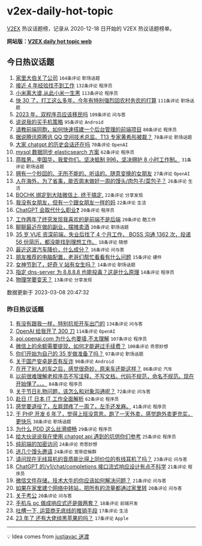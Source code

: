 # v2ex-daily-hot-topic

[V2EX](https://www.v2ex.com/) 热议话题榜，记录从 2020-12-18 日开始的 V2EX 热议话题榜单。

**网站版：[V2EX daily hot topic web](https://boojack.github.io/v2ex-daily-hot-topic-web/)**

## 今日热议话题

<!-- TODAY BEGIN -->

1. [家里大伯关了公司](https://www.v2ex.com/t/922143) `164条评论` `职场话题`
1. [接近 4 年经验找不到工作](https://www.v2ex.com/t/922086) `132条评论` `程序员`
1. [小米离大谱,从此小米一生黑](https://www.v2ex.com/t/922258) `113条评论` `程序员`
1. [快 30 了，打工这么多年，今年有特别强烈回农村务农的打算](https://www.v2ex.com/t/922175) `111条评论` `职场话题`
1. [2023 年，双程序员应该移民吗](https://www.v2ex.com/t/922140) `109条评论` `问与答`
1. [说说我的买手机策略](https://www.v2ex.com/t/922236) `95条评论` `Android`
1. [请教前端同胞，如何快速搭建一个后台管理的前端项目](https://www.v2ex.com/t/922121) `80条评论` `程序员`
1. [据说腾讯原腾讯 QQ 空间技术总监、T13 专家黄希彤被裁？](https://www.v2ex.com/t/922097) `78条评论` `职场话题`
1. [大家 chatgpt 的历史会话还在吗](https://www.v2ex.com/t/922162) `70条评论` `OpenAI`
1. [mysql 数据同步 elasticsearch 方案](https://www.v2ex.com/t/922102) `62条评论` `程序员`
1. [蒋胜男，李国华，我爱你们。坚决抵制 996，坚决拥护 8 小时工作制。](https://www.v2ex.com/t/922230) `31条评论` `职场话题`
1. [拥有一个秒回的、无所不能的、听话的、随意变换的女朋友](https://www.v2ex.com/t/922292) `27条评论` `OpenAI`
1. [人在海外，为了省事，能否周末做好一周的馒头/肉包子/菜包子？](https://www.v2ex.com/t/922204) `26条评论` `生活`
1. [BOCHK 绑定到大陆微信上, 终于搞定.](https://www.v2ex.com/t/922410) `22条评论` `分享发现`
1. [我没有女朋友，但有一个跟女朋友一样的妈](https://www.v2ex.com/t/922395) `22条评论` `生活`
1. [ChatGPT 会取代什么职业❓](https://www.v2ex.com/t/922389) `20条评论` `程序员`
1. [工作两年了终究发现我喜欢的是前端不是后端](https://www.v2ex.com/t/922254) `20条评论` `酷工作`
1. [聊聊最近在做的副业，摆摊卖酒](https://www.v2ex.com/t/922228) `20条评论` `职场话题`
1. [35 岁 VUE 资深前端，失业后找了 4 个月工作， BOSS 沟通 1362 次，投递 56 份简历，都没能找到理想工作。](https://www.v2ex.com/t/922124) `18条评论` `随想`
1. [最近这波汽车降价，什么成分？](https://www.v2ex.com/t/922243) `16条评论` `问与答`
1. [朋友推荐的电脑配置，老哥们帮忙看看有什么问题](https://www.v2ex.com/t/922296) `15条评论` `硬件`
1. [女神节到了，好奇 V 站有女生吗？](https://www.v2ex.com/t/922231) `14条评论` `职场话题`
1. [指定 dns-server 为 8.8.8.8 也能投毒？这是什么原理](https://www.v2ex.com/t/922225) `14条评论` `程序员`
1. [物理学要变天？](https://www.v2ex.com/t/922363) `13条评论` `分享发现`

数据更新于 2023-03-08 20:47:32

<!-- TODAY END -->

### 昨日热议话题

<!-- YESTERDAY BEGIN -->

1. [有没有跟我一样，特别抗拒开车出门的](https://www.v2ex.com/t/921838) `134条评论` `问与答`
1. [OpenAI 给我开了 300 刀](https://www.v2ex.com/t/921774) `114条评论` `OpenAI`
1. [api.openai.com 为什么也要墙,不太理解](https://www.v2ex.com/t/921883) `107条评论` `程序员`
1. [微信上的余额需要提现，如何才能避过手续费？](https://www.v2ex.com/t/921804) `100条评论` `奇思妙想`
1. [你们开始为自己的 35 岁做准备了吗？](https://www.v2ex.com/t/921827) `97条评论` `职场话题`
1. [关于国产安卓是否有反诈](https://www.v2ex.com/t/921868) `90条评论` `Android`
1. [在开了别人的车之后，感觉很奇妙，原来车还能这样？](https://www.v2ex.com/t/921847) `86条评论` `汽车`
1. [以前很难理解老程序员不写注释，不写文档，代码不规范，命名不规范。现在开始懂了。。。](https://www.v2ex.com/t/921889) `84条评论` `程序员`
1. [关于节日礼物问题，该怎么和对象沟通呢？](https://www.v2ex.com/t/921876) `72条评论` `问与答`
1. [赴日 IT 日本 IT 工作全面解析](https://www.v2ex.com/t/921777) `62条评论` `程序员`
1. [感觉要退役了，左肩颈疼了一周了，左手还发麻。](https://www.v2ex.com/t/921814) `41条评论` `程序员`
1. [干 PHP 开发 6 年了，觉得上班没意思，跑了一天外卖，感觉跑外卖更充实，更快乐](https://www.v2ex.com/t/921791) `38条评论` `职场话题`
1. [为什么 PDD 这么丝滑顺畅](https://www.v2ex.com/t/922033) `29条评论` `程序员`
1. [给大伙说说我在使用 chatgpt api 遇到的坑供你们参考](https://www.v2ex.com/t/921809) `25条评论` `程序员`
1. [纯前端的加密访问](https://www.v2ex.com/t/921892) `24条评论` `奇思妙想`
1. [送几个馒头邀请](https://www.v2ex.com/t/921874) `24条评论` `宽带症候群`
1. [请问现在无线耳机的音质能比得上同价位的有线耳机了吗？](https://www.v2ex.com/t/921783) `23条评论` `问与答`
1. [ChatGPT 的/v1/chat/completions 接口流式响应设计有点不科学](https://www.v2ex.com/t/921810) `21条评论` `程序员`
1. [微信文件存储，技术大牛的你应该如何解决问题？](https://www.v2ex.com/t/921772) `21条评论` `问与答`
1. [如果在家里建个网络中转站，把所有的流量都通过家里转](https://www.v2ex.com/t/921993) `20条评论` `问与答`
1. [关于考公](https://www.v2ex.com/t/921805) `20条评论` `问与答`
1. [手机与 pc 做成响应式还是做两套？](https://www.v2ex.com/t/921787) `18条评论` `前端开发`
1. [吐槽一下, 运营商无底线的推销手段](https://www.v2ex.com/t/921925) `17条评论` `生活`
1. [23 年了 还有大佬组黑苹果的吗？](https://www.v2ex.com/t/921910) `17条评论` `Apple`

<!-- YESTERDAY END -->

---

💡 Idea comes from [justjavac 迷渡](https://github.com/justjavac/)
